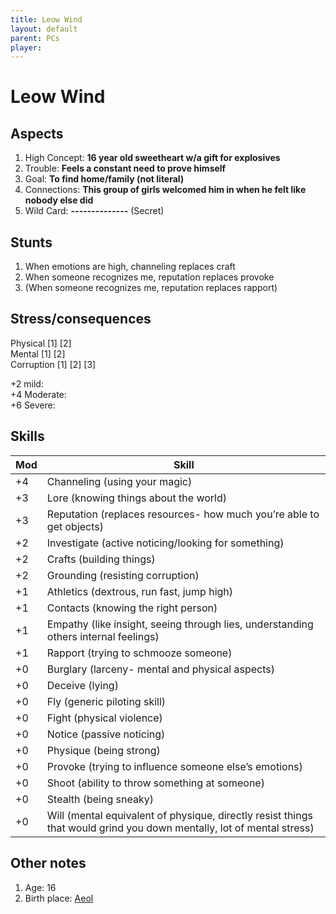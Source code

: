 ```yaml
---
title: Leow Wind
layout: default
parent: PCs
player: 
---
```


# Leow Wind
## Aspects
1. High Concept: **16 year old sweetheart w/a gift for explosives**
2. Trouble: **Feels a constant need to prove himself**
3. Goal: **To find home/family (not literal)**
4. Connections: **This group of girls welcomed him in when he felt like nobody else did**
5. Wild Card: **--------------** (Secret)

## Stunts
1. When emotions are high, channeling replaces craft
2. When someone recognizes me, reputation replaces provoke
3. (When someone recognizes me, reputation replaces rapport)
## Stress/consequences
Physical \[1] \[2] \
Mental \[1] \[2] \
Corruption \[1] \[2] \[3]

+2 mild: \
+4 Moderate: \
+6 Severe: 

## Skills

| Mod | Skill                                                                                                                 |
| --- | --------------------------------------------------------------------------------------------------------------------- |
| +4  | Channeling (using your magic)                                                                                         |
| +3  | Lore (knowing things about the world)                                                                                 |
| +3  | Reputation (replaces resources- how much you’re able to get objects)                                                  |
| +2  | Investigate (active noticing/looking for something)                                                                   |
| +2  | Crafts (building things)                                                                                              |
| +2  | Grounding (resisting corruption)                                                                                      |
| +1  | Athletics (dextrous, run fast, jump high)                                                                             |
| +1  | Contacts (knowing the right person)                                                                                   |
| +1  | Empathy (like insight, seeing through lies, understanding others internal feelings)                                   |
| +1  | Rapport (trying to schmooze someone)                                                                                  |
| +0  | Burglary (larceny- mental and physical aspects)                                                                       |
| +0  | Deceive (lying)                                                                                                       |
| +0  | Fly (generic piloting skill)                                                                                          |
| +0  | Fight (physical violence)                                                                                             |
| +0  | Notice (passive noticing)                                                                                             |
| +0  | Physique (being strong)                                                                                               |
| +0  | Provoke (trying to influence someone else’s emotions)                                                                 |
| +0  | Shoot (ability to throw something at someone)                                                                         |
| +0  | Stealth (being sneaky)                                                                                                |
| +0  | Will (mental equivalent of physique, directly resist things that would grind you down mentally, lot of mental stress) |

## Other notes
1. Age: 16
2. Birth place: [Aeol](/FATE_in_the_BAWG/locations/Aeol.md)